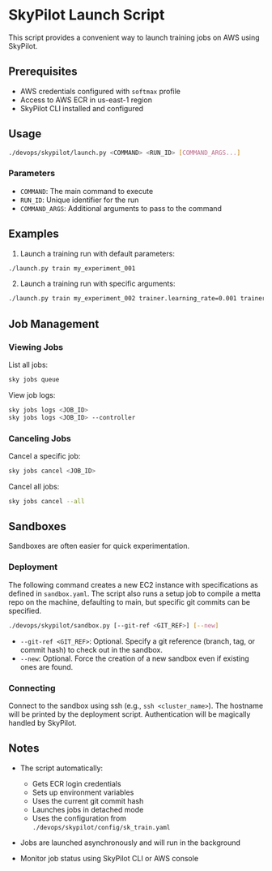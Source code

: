# SkyPilot Launch Script

This script provides a convenient way to launch training jobs on AWS using SkyPilot.

## Prerequisites

- AWS credentials configured with `softmax` profile
- Access to AWS ECR in us-east-1 region
- SkyPilot CLI installed and configured

## Usage

```bash
./devops/skypilot/launch.py <COMMAND> <RUN_ID> [COMMAND_ARGS...]
```

### Parameters

- `COMMAND`: The main command to execute
- `RUN_ID`: Unique identifier for the run
- `COMMAND_ARGS`: Additional arguments to pass to the command

## Examples

1. Launch a training run with default parameters:
```bash
./launch.py train my_experiment_001
```

2. Launch a training run with specific arguments:
```bash
./launch.py train my_experiment_002 trainer.learning_rate=0.001 trainer.batch_size=32
```

## Job Management

### Viewing Jobs

List all jobs:
```bash
sky jobs queue
```

View job logs:
```bash
sky jobs logs <JOB_ID>
sky jobs logs <JOB_ID> --controller
```

### Canceling Jobs

Cancel a specific job:
```bash
sky jobs cancel <JOB_ID>
```

Cancel all jobs:
```bash
sky jobs cancel --all
```

## Sandboxes

Sandboxes are often easier for quick experimentation.

### Deployment

The following command creates a new EC2 instance with specifications as defined in `sandbox.yaml`.
The script also runs a setup job to compile a metta repo on the machine, defaulting to main, but specific git commits can be specified.

```bash
./devops/skypilot/sandbox.py [--git-ref <GIT_REF>] [--new]
```

- `--git-ref <GIT_REF>`: Optional. Specify a git reference (branch, tag, or commit hash) to check out in the sandbox.
- `--new`: Optional. Force the creation of a new sandbox even if existing ones are found.

### Connecting

Connect to the sandbox using ssh (e.g., `ssh <cluster_name>`). The hostname will be printed by the deployment script. Authentication will be magically handled by SkyPilot.

## Notes

- The script automatically:
  - Gets ECR login credentials
  - Sets up environment variables
  - Uses the current git commit hash
  - Launches jobs in detached mode
  - Uses the configuration from `./devops/skypilot/config/sk_train.yaml`

- Jobs are launched asynchronously and will run in the background
- Monitor job status using SkyPilot CLI or AWS console
